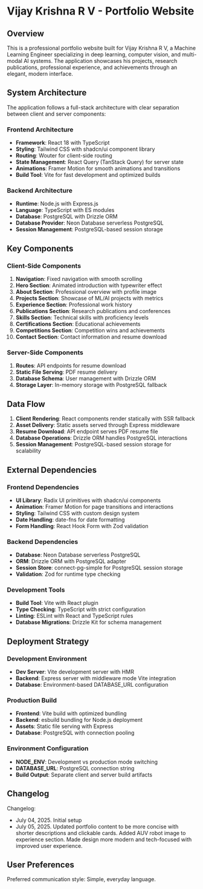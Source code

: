 # Vijay Krishna R V - Portfolio Website

## Overview

This is a professional portfolio website built for Vijay Krishna R V, a Machine Learning Engineer specializing in deep learning, computer vision, and multi-modal AI systems. The application showcases his projects, research publications, professional experience, and achievements through an elegant, modern interface.

## System Architecture

The application follows a full-stack architecture with clear separation between client and server components:

### Frontend Architecture
- **Framework**: React 18 with TypeScript
- **Styling**: Tailwind CSS with shadcn/ui component library
- **Routing**: Wouter for client-side routing
- **State Management**: React Query (TanStack Query) for server state
- **Animations**: Framer Motion for smooth animations and transitions
- **Build Tool**: Vite for fast development and optimized builds

### Backend Architecture
- **Runtime**: Node.js with Express.js
- **Language**: TypeScript with ES modules
- **Database**: PostgreSQL with Drizzle ORM
- **Database Provider**: Neon Database serverless PostgreSQL
- **Session Management**: PostgreSQL-based session storage

## Key Components

### Client-Side Components
1. **Navigation**: Fixed navigation with smooth scrolling
2. **Hero Section**: Animated introduction with typewriter effect
3. **About Section**: Professional overview with profile image
4. **Projects Section**: Showcase of ML/AI projects with metrics
5. **Experience Section**: Professional work history
6. **Publications Section**: Research publications and conferences
7. **Skills Section**: Technical skills with proficiency levels
8. **Certifications Section**: Educational achievements
9. **Competitions Section**: Competition wins and achievements
10. **Contact Section**: Contact information and resume download

### Server-Side Components
1. **Routes**: API endpoints for resume download
2. **Static File Serving**: PDF resume delivery
3. **Database Schema**: User management with Drizzle ORM
4. **Storage Layer**: In-memory storage with PostgreSQL fallback

## Data Flow

1. **Client Rendering**: React components render statically with SSR fallback
2. **Asset Delivery**: Static assets served through Express middleware
3. **Resume Download**: API endpoint serves PDF resume file
4. **Database Operations**: Drizzle ORM handles PostgreSQL interactions
5. **Session Management**: PostgreSQL-based session storage for scalability

## External Dependencies

### Frontend Dependencies
- **UI Library**: Radix UI primitives with shadcn/ui components
- **Animation**: Framer Motion for page transitions and interactions
- **Styling**: Tailwind CSS with custom design system
- **Date Handling**: date-fns for date formatting
- **Form Handling**: React Hook Form with Zod validation

### Backend Dependencies
- **Database**: Neon Database serverless PostgreSQL
- **ORM**: Drizzle ORM with PostgreSQL adapter
- **Session Store**: connect-pg-simple for PostgreSQL session storage
- **Validation**: Zod for runtime type checking

### Development Tools
- **Build Tool**: Vite with React plugin
- **Type Checking**: TypeScript with strict configuration
- **Linting**: ESLint with React and TypeScript rules
- **Database Migrations**: Drizzle Kit for schema management

## Deployment Strategy

### Development Environment
- **Dev Server**: Vite development server with HMR
- **Backend**: Express server with middleware mode Vite integration
- **Database**: Environment-based DATABASE_URL configuration

### Production Build
- **Frontend**: Vite build with optimized bundling
- **Backend**: esbuild bundling for Node.js deployment
- **Assets**: Static file serving with Express
- **Database**: PostgreSQL with connection pooling

### Environment Configuration
- **NODE_ENV**: Development vs production mode switching
- **DATABASE_URL**: PostgreSQL connection string
- **Build Output**: Separate client and server build artifacts

## Changelog

Changelog:
- July 04, 2025. Initial setup
- July 05, 2025. Updated portfolio content to be more concise with shorter descriptions and clickable cards. Added AUV robot image to experience section. Made design more modern and tech-focused with improved user experience.

## User Preferences

Preferred communication style: Simple, everyday language.